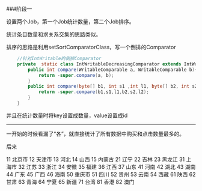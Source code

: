 ###阶段一

设置两个Job，第一个Job统计数量，第二个Job排序。

统计条目数量和求关系交集的思路类似。

排序的思路是利用setSortComparatorClass，写一个倒排的Comparator

```java
    //针对IntWritable的倒排Comparator
    private  static class IntWritableDecreasingComparator extends IntWritable.Comparator{
        public int compare(WritableComparable a, WritableComparable b){
            return -super.compare(a, b);
        }
        public int compare(byte[] b1, int s1 ,int l1, byte[] b2, int s2, int l2){
            return -super.compare(b1,s1,l1,b2,s2,l2);
        }
    }

```

并且在统计数量时将key设置成数量，value设置成id

---

一开始的时候看漏了“各”，就直接统计了所有数据中购买和点击数量最多的。

后来



11 北京市
12 天津市
13 河北
14 山西
15 内蒙古
21 辽宁
22 吉林
23 黑龙江
31 上海市
32 江苏
33 浙江
34 安徽
35 福建
36 江西
37 山东
41 河南
42 湖北
43 湖南
44 广东
45 广西
46 海南
50 重庆市
51 四川
52 贵州
53 云南
54 西藏
61 陕西
62 甘肃
63 青海
64 宁夏
65 新疆
71 台湾
81 香港
82 澳门


